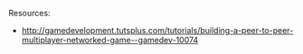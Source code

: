 Resources:

- http://gamedevelopment.tutsplus.com/tutorials/building-a-peer-to-peer-multiplayer-networked-game--gamedev-10074

